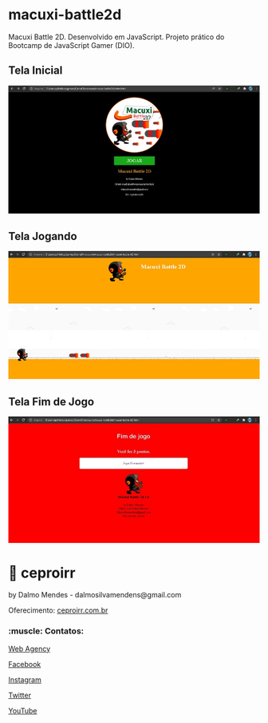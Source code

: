 # macuxi-battle2d
Macuxi Battle 2D. Desenvolvido em JavaScript. Projeto prático do Bootcamp de JavaScript Gamer (DIO).
<h2>Tela Inicial</h2>
<img src="https://github.com/DalmoMendes/macuxi-battle2d/blob/master/screen-game-start.jpg">
<h2>Tela Jogando</h2>
<img src="https://github.com/DalmoMendes/macuxi-battle2d/blob/master/screen-game.jpg">
<h2>Tela Fim de Jogo</h2>
<img src="https://github.com/DalmoMendes/macuxi-battle2d/blob/master/screen-game-over.jpg">

# :rocket: ceproirr 
<p>by Dalmo Mendes - dalmosilvamendens@gmail.com</p>
<p>Oferecimento: <a href="https://ceproirr.com.br" target="_blank">ceproirr.com.br</a></p>
<h3>:muscle: Contatos:</h3>

<p>   <a href="https://www.ceproirr.com.br/webagency/" target="_blank">Web Agency</a></p>
<p>   <a href="https://facebook.com/ceproir/" target="_blank">Facebook</a></p>
<p>   <a href="https://instagram.com/ceproirr/" target="_blank">Instagram</a></p>
<p>   <a href="https://twitter.com/ceproirr/" target="_blank">Twitter</a></p>
<p>   <a href="https://www.youtube.com/channel/UC9egIn_Xkg2KFD_55mi_r8w" target="_blank">YouTube</a></p>
